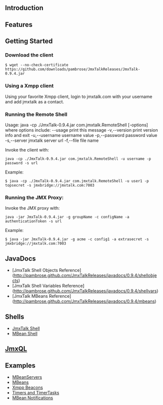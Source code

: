 ## Introduction

## Features

## Getting Started

### Download the client

	$ wget --no-check-certificate https://github.com/downloads/pambrose/JmxTalkReleases/JmxTalk-0.9.4.jar

### Using a Xmpp client
Using your favorite Xmpp client, login to jmxtalk.com with your username and add jmxtalk as a contact.

### Running the Remote Shell
Usage:
	java -cp ./JmxTalk-0.9.4.jar com.jmxtalk.RemoteShell [-options]
	where options include:
		--usage                    print this message
		-v,--version               print version info and exit
		-u,--username  <value>     username value
		-p,--password  <value>     password value
		-s,--server    <url>       jmxtalk server url
		-f,--file      <file name> file name

Invoke the client with:

    java -cp ./JmxTalk-0.9.4.jar com.jmxtalk.RemoteShell -u username -p password -s url

Example:

    $ java -cp ./JmxTalk-0.9.4.jar com.jmxtalk.RemoteShell -u user1 -p topsecret -s jmxbridge://jmxtalk.com:7003

### Running the JMX Proxy:

Invoke the JMX proxy with:

    java -jar JmxTalk-0.9.4.jar -g groupName -c configName -a authenticationToken -s url

Example:

    $ java -jar JmxTalk-0.9.4.jar -g acme -c config1 -a extrasecret -s jmxbridge://jmxtalk.com:7003

## JavaDocs 
* [JmxTalk Shell Objects Reference] (http://pambrose.github.com/JmxTalkReleases/javadocs/0.9.4/shellobjects)
* [JmxTalk Shell Variables Reference] (http://pambrose.github.com/JmxTalkReleases/javadocs/0.9.4/shellvars)
* [JmxTalk MBeans Reference] (http://pambrose.github.com/JmxTalkReleases/javadocs/0.9.4/mbeans)

## Shells
* [JmxTalk Shell](https://github.com/pambrose/JmxTalkReleases/wiki/JmxTalk-Shell)
* [MBean Shell](https://github.com/pambrose/JmxTalkReleases/wiki/MBean-Shell)

## [JmxQL](https://github.com/pambrose/JmxTalkReleases/wiki/JmxQL)

## Examples

* [MBeanServers](https://github.com/pambrose/JmxTalkReleases/wiki/MBeanServers)
* [MBeans](https://github.com/pambrose/JmxTalkReleases/wiki/MBeans)
* [Xmpp Beacons](https://github.com/pambrose/JmxTalkReleases/wiki/Beacons)
* [Timers and TimerTasks](https://github.com/pambrose/JmxTalkReleases/wiki/Timers)
* [MBean Notifications](https://github.com/pambrose/JmxTalkReleases/wiki/Notifications)


